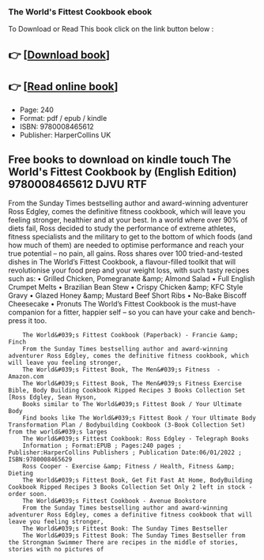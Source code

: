 ### The World's Fittest Cookbook  ebook

To Download or Read This book click on the link button below :

## 👉  [**[Download book](http://get-pdfs.com/download.php?group=book&from=github.com&id=625409&lnk=1079 "Download book")**]

## 👉  [**[Read online book](http://get-pdfs.com/download.php?group=book&from=github.com&id=625409&lnk=1079 "Read online book")**]


* Page: 240
* Format: pdf / epub / kindle
* ISBN: 9780008465612
* Publisher: HarperCollins UK



## Free books to download on kindle touch The World's Fittest Cookbook by  (English Edition) 9780008465612 DJVU RTF



From the Sunday Times bestselling author and award-winning adventurer Ross Edgley, comes the definitive fitness cookbook, which will leave you feeling stronger, healthier and at your best. In a world where over 90% of diets fail, Ross decided to study the performance of extreme athletes, fitness specialists and the military to get to the bottom of which foods (and how much of them) are needed to optimise performance and reach your true potential – no pain, all gains. Ross shares over 100 tried-and-tested dishes in The World’s Fittest Cookbook, a flavour-filled toolkit that will revolutionise your food prep and your weight loss, with such tasty recipes such as:
 • Grilled Chicken, Pomegranate &amp;amp; Almond Salad
 • Full English Crumpet Melts
 • Brazilian Bean Stew
 • Crispy Chicken &amp;amp; KFC Style Gravy
 • Glazed Honey &amp;amp; Mustard Beef Short Ribs
 • No-Bake Biscoff Cheesecake
 • Pronuts The World’s Fittest Cookbook is the must-have companion for a fitter, happier self – so you can have your cake and bench-press it too.


        The World&#039;s Fittest Cookbook (Paperback) - Francie &amp; Finch
        From the Sunday Times bestselling author and award-winning adventurer Ross Edgley, comes the definitive fitness cookbook, which will leave you feeling stronger, 
        The World&#039;s Fittest Book, The Men&#039;s Fitness  - Amazon.com
        The World&#039;s Fittest Book, The Men&#039;s Fitness Exercise Bible, Body Building Cookbook Ripped Recipes 3 Books Collection Set [Ross Edgley, Sean Hyson, 
        Books similar to The World&#039;s Fittest Book / Your Ultimate Body
        Find books like The World&#039;s Fittest Book / Your Ultimate Body Transformation Plan / Bodybuilding Cookbook (3-Book Collection Set) from the world&#039;s larges
        The World&#039;s Fittest Cookbook: Ross Edgley - Telegraph Books
        Information ; Format:EPUB ; Pages:240 pages ; Publisher:HarperCollins Publishers ; Publication Date:06/01/2022 ; ISBN:9780008465629 
        Ross Cooper - Exercise &amp; Fitness / Health, Fitness &amp; Dieting
        The World&#039;s Fittest Book, Get Fit Fast At Home, BodyBuilding Cookbook Ripped Recipes 3 Books Collection Set Only 2 left in stock - order soon.
        The World&#039;s Fittest Cookbook - Avenue Bookstore
        From the Sunday Times bestselling author and award-winning adventurer Ross Edgley, comes a definitive fitness cookbook that will leave you feeling stronger, 
        The World&#039;s Fittest Book: The Sunday Times Bestseller
        The World&#039;s Fittest Book: The Sunday Times Bestseller from the Strongman Swimmer There are recipes in the middle of stories, stories with no pictures of 
    




